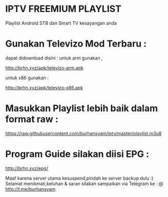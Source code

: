 # IPTV FREEMIUM PLAYLIST
Playlist Android STB dan Smart TV kesayangan anda 

# Gunakan Televizo Mod Terbaru : 
dapat didownload disini :
untuk arm gunakan ,

http://brhn.xyz/apk/televizo-arm.apk

untuk x86 gunakan :

http://brhn.xyz/apk/televizo-x86.apk

# Masukkan Playlist lebih baik dalam format raw : 
https://raw.githubusercontent.com/burhansyam/iptv/master/playlist.m3u8

# Program Guide silakan diisi EPG :

http://brhn.xyz/epg/

Maaf karena server utama kesuspend,pindah ke server backup dulu :)
Selamat menikmati,keluhan & saran silakan sampaikan via Telegram ke : @ http://t.me/burhansyam
